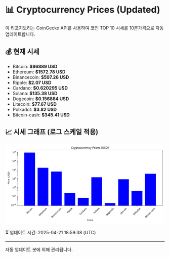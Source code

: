 
# 📊 Cryptocurrency Prices (Updated)

이 리포지토리는 CoinGecko API를 사용하여 코인 TOP 10 시세를 10분가격으로 자동 업데이트합니다.

## 💰 현재 시세
- Bitcoin: **$86889 USD**
- Ethereum: **$1572.78 USD**
- Binancecoin: **$597.26 USD**
- Ripple: **$2.07 USD**
- Cardano: **$0.620295 USD**
- Solana: **$135.38 USD**
- Dogecoin: **$0.156884 USD**
- Litecoin: **$77.67 USD**
- Polkadot: **$3.82 USD**
- Bitcoin-cash: **$345.41 USD**

## 📈 시세 그래프 (로그 스케일 적용)
![Crypto Prices](crypto_prices.png)

⏳ 업데이트 시간: 2025-04-21 18:59:38 (UTC)

---
자동 업데이트 봇에 의해 관리됩니다.
